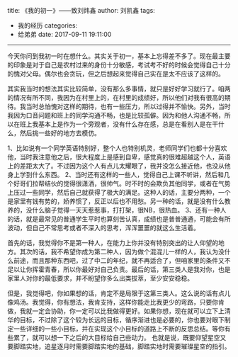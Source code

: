 title: 《我的初一》——致刘炜鑫
author: 刘凯鑫
tags:
  - 我的经历
categories:
  - 给弟弟
date: 2017-09-11 19:11:00
---
今天你问到我初一时在想什么。其实关于初一，基本上忘得差不多了。现在最主要的印象是对于自己是农村过来的身份十分敏感，考试考不好的时候会觉得自己十分的愧对父母。偶尔也会贪玩，但之后想起来觉得自己实在是太不应该了这样的。

其实我当时的想法其实比较简单，没有那么多事情，就只是好好学习就行了。咱两的情况有所不同，我因为在村里上的，在村里的成绩好，所以他们对我有很高的期待。我当时总怕愧对这样的期待，也有一些压力，所以过得并不愉快。另外，当时我因为口音问题和班上的同学沟通不畅，也是比较孤僻。因为和他人沟通不畅，所以在班上我基本上是作为一个旁观者，没有什么存在感，总是在看别人是在干什么，然后挑一些好的地方去模仿。

1、比如说有一个同学英语特别好，整个人也特别机灵，老师同学们也都十分喜欢他，当时我注意他之后，很大程度上是感到自卑，感觉真的很难超越这个人，英语上的差距太大了。不过因为这个人有点儿太耀眼了，我并没怎么接近他，也没从他身上学到什么东西。
2、当时还有这样的一些人，觉得自己上课不听讲，然后和几个好哥们拉帮结伙的觉得很潇洒，很帅气。时不时的会欺负其他同学，或者在气势上压过一些同学，然后自己就获得了极大的满足。这种人的话，主要分两种，一个是家里有钱有势的，娇养惯了，反正以后也不用愁。另一种的话，就是没有什么教养的，没什么脑子觉得一天天惹惹事，打打架，很NB，很热血。
3、还有一种人的话，就是最常见的普通学生平时也算刻苦认真，成绩也是普普通通，可能会有所波动，但自己不常思考或者不深入的思考，浑浑噩噩的就这么生活着。

首先的话，我觉得你不是第一种人，在能力上你并没有特别突出的让人仰望的地方。其次的话，我不希望你成为第二种人，因为做个混混儿一样的人，我认为没什么前途，而且那种东西吧，过了中二的年纪，就不再适合了，但咱家里的条件又不足以让你挥霍青春，所以你最好对自己负责。最后的话，第三类人是我对你，也是家里人对你的最低要求，并不盼望你多么出类拔萃，至少安安稳稳。

但是，我觉得吧，你如果想的话，肯定不是局限于这第三类人。这么说的话有点儿像鸡汤。我觉得，你有想法，我肯支持，这样你能走比我更少的弯路，只要你肯做，我就一定会协助，你一定可以比我做得更好。如果你想，现在就可以立下上清华的目标，不过除了这个较为长远的目标，循序渐进也是必要的，你也要对眼下制定一些详细的一些小目标，并在实现这个小目标的道路上不断的反思总结。等你有些累了，就可以想一下之后的大目标给自己些动力。
也就是说，既要仰望星空又要脚踏实地，追星逐月时需要脚踏实地的基础，脚踏实地时需要璀璨星空的指引。

